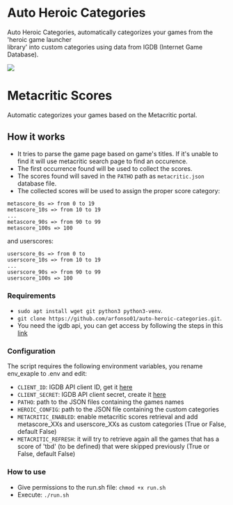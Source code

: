 # Auto Heroic Categories

Auto Heroic Categories, automatically categorizes your games from the 'heroic game launcher \
library' into custom categories using data from IGDB (Internet Game Database).

![](capture.gif)

# Metacritic Scores

Automatic categorizes your games based on the Metacritic portal.

## How it works

- It tries to parse the game page based on game's titles. If it's unable to find it will use metacritic search page to find an occurence.
- The first occurrence found will be used to collect the scores. 
- The scores found will saved in the `PATHO` path as `metacritic.json` database file.
- The collected scores will be used to assign the proper score category:

```
metascore_0s => from 0 to 19
metascore_10s => from 10 to 19
...
metascore_90s => from 90 to 99
metascore_100s => 100
```
and userscores:

```
userscore_0s => from 0 to 
userscore_10s => from 10 to 19
...
userscore_90s => from 90 to 99
userscore_100s => 100
```

### Requirements
* `sudo apt install wget git python3 python3-venv`.
* `git clone https://github.com/arfonso01/auto-heroic-categories.git`. 
* You need the igdb api, you can get access by following the steps in this [link](https://api-docs.igdb.com/?getting-started#account-creation)

### Configuration
The script requires the following environment variables, you rename env_exaple to .env and edit:
* `CLIENT_ID`: IGDB API client ID, get it [here](https://dev.twitch.tv/console/apps/)
* `CLIENT_SECRET`: IGDB API client secret, create it [here](https://dev.twitch.tv/console/apps/)
* `PATHO`: path to the JSON files containing the games names
* `HEROIC_CONFIG`: path to the JSON file containing the custom categories
* `METACRITIC_ENABLED`: enable metacritic scores retrieval and add metascore_XXs and userscore_XXs as custom categories (True or False, default False)
* `METACRITIC_REFRESH`: it will try to retrieve again all the games that has a score of 'tbd' (to be defined) that were skipped previously (True or False, default False)

### How to use
* Give permissions to the run.sh file: `chmod +x run.sh`
* Execute: `./run.sh`
